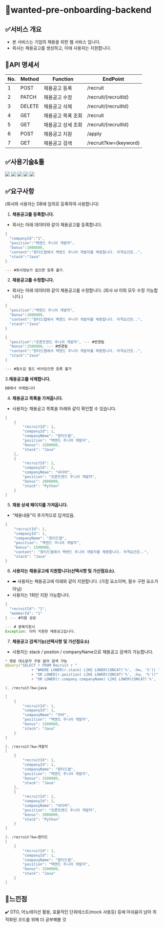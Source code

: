 # 📂wanted-pre-onboarding-backend

## ✅서비스 개요
- 본 서비스는 기업의 채용을 위한 웹 서비스 입니다.
- 회사는 채용공고를 생성하고, 이에 사용자는 지원합니다.

## 📃API 명세서
|No.|Method|Function|EndPoint|
|--|-------|---|----|
|1|POST|채용공고 등록|/recruit|
|2|PATCH|채용공고 수정|/recruit/{recruitId}|
|3|DELETE|채용공고 삭제|/recruit/{recruitId}|
|4|GET|채용공고 목록 조회|/recruit|
|5|GET|채용공고 상세 조회|/recruit/{recruitId}|
|6|POST|채용공고 지원|/apply|
|7|GET|채용공고 검색|/recruit?kw={keyword}|

## ✅사용기술&툴
<img src="https://img.shields.io/badge/Spring Data JPA-6DB33F?style=flat-square&logo=spring&logoColor=white"> <img src="https://img.shields.io/badge/STS4-6DB33F?style=flat-square&logo=spring&logoColor=white">  <img src="https://img.shields.io/badge/H2-41454A?style=flat-square&logo=&logoColor=white"> <img src="https://img.shields.io/badge/Java 17-FF160B?style=flat-square&logo=java&logoColor=white"> <img src="https://img.shields.io/badge/Gradle-02303A?style=flat-square&logo=gradle&logoColor=white">
<br>

## ✅요구사항
(회사와 사용자는 DB에 임의로 등록하여 사용합니다)
1. **채용공고를 등록합니다.**
- 회사는 아래 데이터와 같이 채용공고를 등록합니다.
```java
{
  "companyId":"1",
  "position":"백엔드 주니어 개발자",
  "bonus":1000000,
  "content":"원티드랩에서 백엔드 주니어 개발자를 채용합니다. 자격요건은..",
  "stack":"Java"
}

--- #회사정보가 없으면 등록 불가.
```

2. **채용공고를 수정합니다.**
- 회사는 아래 데이터와 같이 채용공고를 수정합니다. (회사 id 이외 모두 수정 가능합니다.)
```java
{
  "position":"백엔드 주니어 개발자",
  "bonus":1000000,
  "content":"원티드랩에서 백엔드 주니어 개발자를 채용합니다. 자격요건은..",
  "stack":"Java"
}

{
  "position":"프론트엔드 주니어 개발자", --- #변경됨
  "bonus":1500000, --- #변경됨
  "content":"원티드랩에서 백엔드 주니어 개발자를 채용합니다. 자격요건은..",
  "stack":"Java"
}

--- #필수값 필드 비어있으면 등록 불가
```

3.**채용공고를 삭제합니다.**
```java
DB에서 삭제됩니다
```

4. **채용공고 목록을 가져옵니다.**
- 사용자는 채용공고 목록을 아래와 같이 확인할 수 있습니다.
```java
[
    {
        "recruitId": 1,
        "companyId": 1,
        "companyNmae": "원티드랩",
        "position": "백엔드 주니어 개발자",
        "bonus": 1500000,
        "stack": "Java"
    },
    {
        "recruitId": 2,
        "companyId": 2,
        "companyNmae": "네이버",
        "position": "프론트엔드 주니어 개발자",
        "bonus": 2000000,
        "stack": "Python"
    }
]
```

5. **채용 상세 페이지를 가져옵니다.**
- “채용내용”이 추가적으로 담겨있음.
```java
{
    "recruitId": 1,
    "companyId": 1,
    "companyName": "원티드랩",
    "position": "백엔드 주니어 개발자",
    "bonus": 1500000,
    "content": "원티드랩에서 백엔드 주니어 개발자를 채용합니다. 자격요건은..",
    "stack": "Java"
}
```

6. **사용자는 채용공고에 지원합니다(선택사항 및 가산점요소).**
- ➡️ 사용자는 채용공고에 아래와 같이 지원합니다. (가점 요소이며, 필수 구현 요소가 아님)
- 사용자는 1회만 지원 가능합니다.
```java
{
  "recruitId": "1",
  "memberId": "1"
} --- #지원 성공

--- # 중복지원시
Exception: 이미 지원한 채용공고입니다.
```

7. **채용공고 검색기능(선택사항 및 가산점요소)**
- 사용자는 stack / postion / companyName으로 채용공고 검색이 가능합니다.
```java
* 영문 대소문자 구분 없이 검색 가능
@Query("SELECT r FROM Recruit r "
            + "WHERE LOWER(r.stack) LIKE LOWER(CONCAT('%', :kw, '%')) "
            + "OR LOWER(r.position) LIKE LOWER(CONCAT('%', :kw, '%'))"
            + "OR LOWER(r.company.companyName) LIKE LOWER(CONCAT('%', :kw, '%'))")

1. /recruit?kw=java

[
    {
        "recruitId": 1,
        "companyId": 1,
        "companyNmae": "자바",
        "position": "백엔드 주니어 개발자",
        "bonus": 1500000,
        "stack": "Java"
    }
]

2. /recruit?kw=개발자
[
    {
        "recruitId": 1,
        "companyId": 1,
        "companyName": "원티드랩",
        "position": "백엔드 주니어 개발자",
        "bonus": 1500000,
        "stack": "Java"
    },
    {
        "recruitId": 2,
        "companyId": 2,
        "companyName": "네이버",
        "position": "프론트엔드 주니어 개발자",
        "bonus": 2000000,
        "stack": "Python"
    }
]

3. /recruit?kw=원티드
[
    {
        "recruitId": 1,
        "companyId": 1,
        "companyName": "원티드랩",
        "position": "백엔드 주니어 개발자",
        "bonus": 1500000,
        "stack": "Java"
    }
]

```

## 🫧느낀점
✔️ DTO, 어노테이션 활용, 효율적인 단위테스트(mock 사용등) 등에 아쉬움이 남아 최적화된 코드를 위해 더 공부해볼 것
